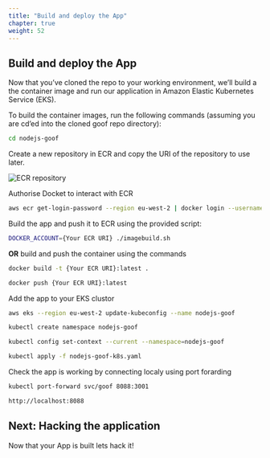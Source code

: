 ```yaml
---
title: "Build and deploy the App"
chapter: true
weight: 52
---
```


## Build and deploy the App

Now that you’ve cloned the repo to your working environment, we’ll build a the container image and run our application in Amazon Elastic Kubernetes Service (EKS).

To build the container images, run the following commands (assuming you are cd’ed into the cloned goof repo directory):

```bash
cd nodejs-goof
```

Create a new repository in ECR and copy the URI of the repository to use later.

![ECR repository](/images/ecruri.jpg)


Authorise Docket to interact with ECR

```bash
aws ecr get-login-password --region eu-west-2 | docker login --username AWS --password-stdin {Your ECR URI}
```

Build the app and push it to ECR using the provided script:

```bash
DOCKER_ACCOUNT={Your ECR URI} ./imagebuild.sh
```

<strong>OR</strong> build and push the container using the commands

```bash
docker build -t {Your ECR URI}:latest .

docker push {Your ECR URI}:latest
```



Add the app to your EKS clustor

```bash
aws eks --region eu-west-2 update-kubeconfig --name nodejs-goof

kubectl create namespace nodejs-goof

kubectl config set-context --current --namespace=nodejs-goof

kubectl apply -f nodejs-goof-k8s.yaml
```

Check the app is working by connecting localy using port forarding 


```bash
kubectl port-forward svc/goof 8088:3001

http://localhost:8088
```



## Next: Hacking the application <!-- TODO: MODIFY the body -->
Now that your App is built lets hack it!
